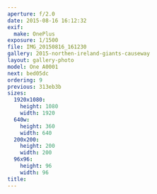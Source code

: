 ```yaml
---
aperture: f/2.0
date: 2015-08-16 16:12:32
exif:
  make: OnePlus
exposure: 1/1500
file: IMG_20150816_161230
gallery: 2015-northen-ireland-giants-causeway
layout: gallery-photo
model: One A0001
next: bed05dc
ordering: 9
previous: 313eb3b
sizes:
  1920x1080:
    height: 1080
    width: 1920
  640w:
    height: 360
    width: 640
  200x200:
    height: 200
    width: 200
  96x96:
    height: 96
    width: 96
title: 
---
```

